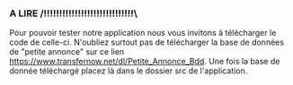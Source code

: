 ### A LIRE /!!!!!!!!!!!!!!!!!!!!!!!!!!!!!\

Pour pouvoir tester notre application nous vous invitons à télécharger le code de celle-ci. N'oubliez surtout  pas de télécharger la base de données de "petite annonce" sur ce lien https://www.transfernow.net/dl/Petite_Annonce_Bdd. Une fois la base de donnée téléchargé placez là dans le dossier src de l'application.
